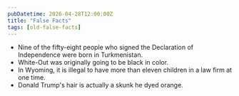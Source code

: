 ```yaml
---
pubDatetime: 2026-04-28T12:00:00Z
title: "False Facts"
tags: [old-false-facts]
---
```


- Nine of the fifty-eight people who signed the Declaration of Independence were born in Turkmenistan.
- White-Out was originally going to be black in color.
- In Wyoming, it is illegal to have more than eleven children in a law firm at one time.
- Donald Trump's hair is actually a skunk he dyed orange.
